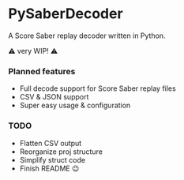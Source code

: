 # PySaberDecoder
A Score Saber replay decoder written in Python. 

⚠ very WIP! ⚠

### Planned features
 * Full decode support for Score Saber replay files
 * CSV & JSON support
 * Super easy usage & configuration
 
### TODO
 
* Flatten CSV output
* Reorganize proj structure
* Simplify struct code
* Finish README 😉
